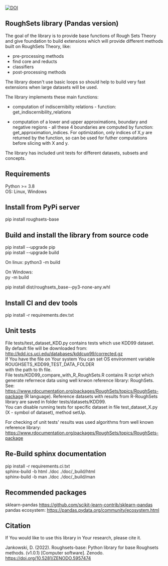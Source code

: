 [![DOI](https://zenodo.org/badge/455085651.svg)](https://zenodo.org/badge/latestdoi/455085651)


RoughSets library (Pandas version)
----------------------------------

The goal of the library is to provide base functions of Rough Sets Theory and give foundation to build extensions
which will provide different methods built on RoughSets Theory, like:
- pre-processing methods
- find core and reducts
- classifiers
- post-processing methods

The library doesn't use basic loops so should help to build very fast extensions when large datasets will be used.

The library implements these main functions:
- computation of indiscernibilty relations - function: get_indiscernibility_relations

- computation of a lower and upper approximations, boundary and negative regions - all these 4 boundaries are computed by function: get_approximation_indices.  For optimization, only indices of X,y are returned by the function, so can be used for futher computations  
before slicing with X and y.  

The library has included unit tests for different datasets, subsets and concepts.  



Requirements  
------------
Python >= 3.8  
OS: Linux, Windows  


Install from PyPi server  
------------------------
pip install roughsets-base  


Build and install the library from source code  
----------------------------------------------
pip install --upgrade pip  
pip install --upgrade build  

On linux:
python3 -m build  

On Windows:  
py -m build  

pip install dist/roughsets_base-<version>-py3-none-any.whl  


Install CI and dev tools
------------------------
pip install -r requirements.dev.txt  


Unit tests
----------

File tests/test_dataset_KDD.py contains tests which use KDD99 dataset.   
By default file will be downloaded from: http://kdd.ics.uci.edu/databases/kddcup99/corrected.gz  
If You have the file on Your system You can set OS environment variable ROUGHSETS_KDD99_TEST_DATA_FOLDER  
with the path to th file.  
File tests/KDD99_compare_with_R_RoughSets.R contains R script which generate refernece data using well knwon reference library: RoughSets.  
See: https://www.rdocumentation.org/packages/RoughSets/topics/RoughSets-package (R language).
Reference datasets with results from R-RoughSets library are saved in folder tests/datasets/KDD99.  
You can disable running tests for specific dataset in file test_dataset_X.py (X - symbol of dataset), method setUp.

For checking of unit tests' results was used algorithms from well known reference library:  
https://www.rdocumentation.org/packages/RoughSets/topics/RoughSets-package


Re-Build sphinx documentation
--------------------------
pip install -r requirements.ci.txt  
sphinx-build -b html ./doc ./doc/_build/html  
sphinx-build -b man ./doc ./doc/_build/man  


Recommended packages
--------------------

sklearn-pandas https://github.com/scikit-learn-contrib/sklearn-pandas   
pandas ecosystem: https://pandas.pydata.org/community/ecosystem.html  


Citation
--------
  
If You would like to use this library in Your research, please cite it.

Jankowski, D. (2022). Roughsets-base: Python library for base Roughsets methods. (v1.0.1) [Computer software]. Zenodo. https://doi.org/10.5281/ZENODO.5957474
